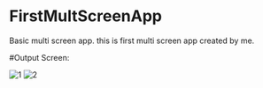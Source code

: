 # FirstMultScreenApp
Basic multi screen app. this is first multi screen app created by me.

#Output Screen:

![1](https://user-images.githubusercontent.com/61877894/152033240-43b6e5c2-cd50-4faf-b94d-892edd294b25.PNG)   ![2](https://user-images.githubusercontent.com/61877894/152033257-82cfe687-59a9-49f7-928f-399d8b273b79.PNG)


